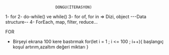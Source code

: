                           DÖNGÜ(İTERASYON)
1- for
2- do-while() ve while()
3- for of, for in => Dizi, object ---Data structure--
4- ForEach, map, filter, reduce...

FOR
- Birşeyi ekrana 100 kere bastırmak
for(let i = 1 ; i <= 100 ; i++){
    başlangıç    koşul    artırım,azaltım
    değeri                    miktarı
}


